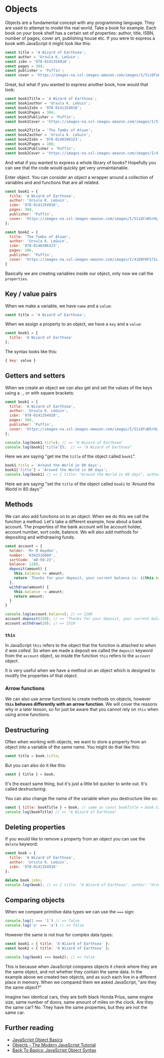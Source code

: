 # Objects

Objects are a fundamental concept with any programming language. They are used to attempt to model the real world. Take a book for example. Each book on your book shelf has a certain set of properties: author, title, ISBN, number of pages, cover art, publishing house etc. If you were to express a book with JavaScript it might look like this:

```js
const title = 'A Wizard of Earthsea';
const author = 'Ursula K. LeGuin';
const isbn = '978-0141354910';
const pages = 304;
const publisher = 'Puffin';
const cover = 'https://images-na.ssl-images-amazon.com/images/I/51iQfxB5rHL._SX323_BO1,204,203,200_.jpg';
```

Great, but what if you wanted to express another book, how would that look:

```js
const book1Title = 'A Wizard of Earthsea';
const book1author = 'Ursula K. LeGuin';
const book1Isbn = '978-0141354910';
const book1Pages = 304;
const book1Publisher = 'Puffin';
const book1Cover = 'https://images-na.ssl-images-amazon.com/images/I/51iQfxB5rHL._SX323_BO1,204,203,200_.jpg';

const book2Title = 'The Tombs of Atuan';
const book2author = 'Ursula K. LeGuin';
const book2Isbn = '978-0140306323';
const book2Pages = 106;
const book2Publisher = 'Puffin';
const book2Cover = 'https://images-na.ssl-images-amazon.com/images/I/41ENY8FS71L._SX281_BO1,204,203,200_.jpg';
```

And what if you wanted to express a whole library of books? Hopefully you can see that the code would quickly get very unmaintainable.

Enter object. You can consider an object a wrapper around a collection of variables and and functions that are all related.

```js
const book1 = {
  title: 'A Wizard of Earthsea',
  author: 'Ursula K. LeGuin',
  isbn: '978-0141354910',
  pages: 304,
  publisher: 'Puffin',
  cover: 'https://images-na.ssl-images-amazon.com/images/I/51iQfxB5rHL._SX323_BO1,204,203,200_.jpg'
};

const book2 = {
  title: 'The Tombs of Atuan',
  author: 'Ursula K. LeGuin',
  isbn: '978-0140306323',
  pages: 106,
  publisher: 'Puffin',
  cover: 'https://images-na.ssl-images-amazon.com/images/I/41ENY8FS71L._SX281_BO1,204,203,200_.jpg'
}
```

Basically we are creating variables inside our object, only now we call the `properties`.

## Key / value pairs

When we make a variable, we have `name` and a `value`:

```js
const title = 'A Wizard of Earthsea';
```

When we assign a property to an object, we have a `key` and a `value`:

```js
const book1 = {
  title: 'A Wizard of Earthsea'
};
```

The syntax looks like this:

```js
{ key: value }
```

## Getters and setters

When we create an object we can also get and set the values of the keys using a `.`, or with square brackets:

```js
const book1 = {
  title: 'A Wizard of Earthsea',
  author: 'Ursula K. LeGuin',
  isbn: '978-0141354910',
  pages: 304,
  publisher: 'Puffin',
  cover: 'https://images-na.ssl-images-amazon.com/images/I/51iQfxB5rHL._SX323_BO1,204,203,200_.jpg'
};

console.log(book1.title); // => "A Wizard of Earthsea"
console.log(book1['title']);  // => "A Wizard of Earthsea"
```

Here we are saying "get me the `title` of the object called `book1`".

```js
book1.title = 'Around the World in 80 days';
book1['title'] = 'Around the World in 80 days';
console.log(book1) // => { title: "Around the World in 80 days", author: "Ursula K. LeGuin", isbn: "978-0141354910" ... }
```

Here we are saying "set the `title` of the object called `book1` to 'Around the World in 80 days'"

## Methods

We can also add functions on to an object. When we do this we call the function a method. Let's take a different example, how about a bank account. The properties of the bank account will be account holder, account number, sort code, balance. We will also add methods for depositing and withdrawing funds:

```js
const account = {
  holder: 'Mr M Hayden',
  number: '0342516609',
  sortCode: '40-50-23',
  balance: 1280,
  deposit(amount) {
    this.balance += amount;
    return `Thanks for your deposit, your current balance is: ${this.balance}`;
  },
  withdraw(amount) {
    this.balance -= amount;
    return amount;
  }
}

console.log(account.balance); // => 1280
account.deposit(250); // => "Thanks for your deposit, your current balance is: 1530"
account.withdraw(20); // => 1510
```

### `this`

In JavaScript `this` refers to the object that the function is attached to _when it was called_. So when we made a deposit we called the `deposit` keyword from the `account` object, so inside the function `this` refers to the `account` object.

It is very useful when we have a method on an object which is designed to modify the properties of that object.

### Arrow functions

We can also use arrow functions to create methods on objects, however **`this` behaves differently with an arrow function**. We will cover the reasons why in a later lesson, so for just be aware that you cannot rely on `this` when using arrow functions.


## Destructuring

Often when working with objects, we want to store a property from an object into a variable of the same name. You might do that like this:

```js
const title = book.title;
```

But you can also do it like this:

```js
const { title } = book;
```

It's the exact same thing, but it's just a little bit quicker to write out. It's called _destructuring_.

You can also change the name of the variable when you destructure like so:

```js
const { title: bookTitle } = book; // same as const bookTitle = book.title;
console.log(bookTitle) // => "A Wizard of Earthsea"
```

## Deleting properties

If you would like to remove a property from an object you can use the `delete` keyword:

```js
const book = {
  title: 'A Wizard of Earthsea',
  author: 'Ursula K. LeGuin',
  isbn: '978-0141354910'
};

delete book.isbn;
console.log(book); // => { title: "A Wizard of Earthsea", author: "Ursula K. LeGuin" }
```

## Comparing objects

When we compare primitive data types we can use the `===` sign:

```js
console.log(1 === '1') // => false
console.log('a' === 'a') // => false
```

However the same is not true for complex data types:

```js
const book1 = { title: 'A Wizard of Earthsea' };
const book2 = { title: 'A Wizard of Earthsea' };

console.log(book1 === book2); // => false
```

This is because when JavaScript compares objects it check where they are the same object, and not whether they contain the same data. In the example above we created two objects, and as such each live in a different place in memory. When we compared them we asked JavaScript, "are they the same object?"

Imagine two identical cars, they are both black Honda Prius, same engine size, same number of doors, same amount of miles on the clock. Are they the same car? No. They have the same properties, but they are not the same car.

## Further reading

- [JavaScript Object Basics](https://developer.mozilla.org/en-US/docs/Learn/JavaScript/Objects/Basics)
- [Objects - The Modern JavaScript Tutorial](https://javascript.info/object)
- [Back To Basics: JavaScript Object Syntax](https://www.sitepoint.com/back-to-basics-javascript-object-syntax/)
